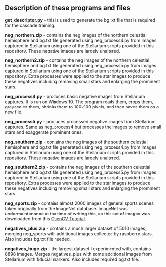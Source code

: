 ## Description of these programs and files

**get_descriptor.py** - this is used to generate the bg.txt file that is required for the cascade training.

**neg_northern.zip** - contains the neg images of the northern celestial hemisphere and bg.txt file generated using neg_process4.py from images captured in Stellarium using one of the Stellarium scripts provided in this repository. These negative images are largely unaltered.

**neg_northern2.zip** - contains the neg images of the northern celestial hemisphere and bg.txt file generated using neg_process5.py from images captured in Stellarium using one of the Stellarium scripts provided in this repository. Extra processes were applied to the star images to produce these negatives including removing small stars and enlarging the prominent stars.

**neg_process4.py** - produces basic negative images from Stellarium captures. It is run on Windows 10. The program reads them, crops them, greyscales them, shrinks them to 100x100 pixels, and then saves them as a new file.

**neg_process5.py** - produces processed negative images from Stellarium captures. Same as neg_process4 but processes the images to remove small stars and exaggerate prominent ones. 

**neg_southern.zip** - contains the neg images of the southern celestial hemisphere and bg.txt file generated using neg_process4.py from images captured in Stellarium using one of the Stellarium scripts provided in this repository. These negative images are largely unaltered.

**neg_southern2.zip** - contains the neg images of the southern celestial hemisphere and bg.txt file generated using neg_process5.py from images captured in Stellarium using one of the Stellarium scripts provided in this repository. Extra processes were applied to the star images to produce these negatives including removing small stars and enlarging the prominent stars.

**neg_sports.zip** - contains almost 2000 images of general sports scenes taken originally from the ImageNet database. ImageNet was undermaintenance at the time of writing this, so this set of images was downloaded from this [OpenCV Tutorial](https://pythonprogramming.net/haar-cascade-object-detection-python-opencv-tutorial/).

**negatives_plus.zip** - contains a much larger dataset of 5010 images, merging neg_sports with additional images collected by raspberry stars. Also includes bg.txt file needed.

**negatives_huge.zip** - the largest dataset I experimented with, contains 8898 images. Merges negatives_plus with some additional images from Stellarium with fiducial markers. Also includes required bg.txt file.

